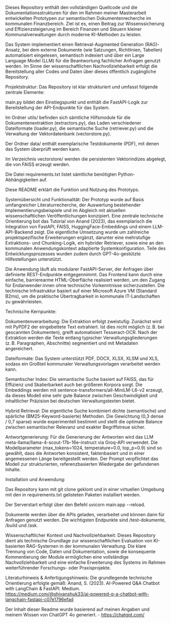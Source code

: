 Dieses Repository enthält den vollständigen Quellcode und die Dokumentationsstrukturen für den im Rahmen meiner Masterarbeit entwickelten Prototypen zur semantischen Dokumentenrecherche im kommunalen Finanzbereich. 
Ziel ist es, einen Beitrag zur Wissenssicherung und Effizienzsteigerung im Bereich Finanzen und Steuern kleiner Kommunalverwaltungen durch moderne KI-Methoden zu leisten.

Das System implementiert einen Retrieval-Augmented Generation (RAG)-Ansatz, bei dem externe Dokumente (wie Satzungen, Richtlinien, Tabellen) automatisiert eingelesen, semantisch indexiert und über ein Large Language Model (LLM) für die Beantwortung fachlicher Anfragen genutzt werden. 
Im Sinne der wissenschaftlichen Nachvollziehbarkeit erfolgt die Bereitstellung aller Codes und Daten über dieses öffentlich zugängliche Repository.

Projektstruktur:
Das Repository ist klar strukturiert und umfasst folgende zentrale Elemente:

main.py bildet den Einstiegspunkt und enthält die FastAPI-Logik zur Bereitstellung der API-Endpunkte für das System.

Im Ordner utils/ befinden sich sämtliche Hilfsmodule für die Dokumentenextraktion (extractors.py), das Laden verschiedener Dateiformate (loader.py), die semantische Suche (retriever.py) und die Verwaltung der Vektordatenbank (vectorstore.py).

Der Ordner data/ enthält exemplarische Testdokumente (PDF), mit denen das System überprüft werden kann.

Im Verzeichnis vectorstore/ werden die persistenten Vektorindizes abgelegt, die von FAISS erzeugt werden.

Die Datei requirements.txt listet sämtliche benötigten Python-Abhängigkeiten auf.

Diese README erklärt die Funktion und Nutzung des Prototyps.

Systemübersicht und Funktionalität:
Der Prototyp wurde auf Basis umfangreicher Literaturrecherche, der Auswertung bestehender Implementierungsbeispiele und im Abgleich mit aktuellen wissenschaftlichen Veröffentlichungen konzipiert. Eine zentrale technische Orientierung bot das Tutorial von Anand (2023), das exemplarisch die Integration von FastAPI, FAISS, HuggingFace-Embeddings und einem LLM-API-Backend zeigt. Die eigentliche Umsetzung wurde um zahlreiche projektspezifische Erweiterungen ergänzt, darunter eine mehrstufige Extraktions- und Chunking-Logik, ein hybrider Retriever, sowie eine an den kommunalen Anwendungskontext adaptierte Systemkonfiguration. Teile des Entwicklungsprozesses wurden zudem durch GPT-4o-gestützte Hilfestellungen unterstützt.

Die Anwendung läuft als modularer FastAPI-Server, der Anfragen über definierte REST-Endpunkte entgegennimmt. Das Frontend kann durch eine einfache, barrierearme HTML-Oberfläche realisiert werden, um den Zugang für Endanwender:innen ohne technische Vorkenntnisse sicherzustellen. Die technische Infrastruktur basiert auf einer Microsoft Azure VM (Standard B2ms), um die praktische Übertragbarkeit in kommunale IT-Landschaften zu gewährleisten.

Technische Kernpunkte:

Dokumentenverarbeitung:
Die Extraktion erfolgt zweistufig: Zunächst wird mit PyPDF2 der eingebettete Text extrahiert. Ist dies nicht möglich (z. B. bei gescannten Dokumenten), greift automatisiert Tesseract-OCR. Nach der Extraktion werden die Texte entlang typischer Verwaltungsgliederungen (z. B. Paragraphen, Abschnitte) segmentiert und mit Metadaten angereichert.

Dateiformate:
Das System unterstützt PDF, DOCX, XLSX, XLSM und XLS, sodass ein Großteil kommunaler Verwaltungsvorlagen verarbeitet werden kann.

Semantischer Index:
Die semantische Suche basiert auf FAISS, das für Effizienz und Skalierbarkeit auch bei größeren Korpora sorgt. Die Embeddings werden mit sentence-transformers/all-MiniLM-L6-v2 erzeugt, da dieses Modell eine sehr gute Balance zwischen Geschwindigkeit und inhaltlicher Präzision bei deutschen Verwaltungstexten bietet.

Hybrid Retrieval:
Die eigentliche Suche kombiniert dichte (semantische) und spärliche (BM25-Keyword-basierte) Methoden. Die Gewichtung (0,3 dense / 0,7 sparse) wurde experimentell bestimmt und stellt die optimale Balance zwischen semantischer Relevanz und exakter Begriffstreue sicher.

Antwortgenerierung:
Für die Generierung der Antworten wird das LLM meta-llama/llama-4-scout-17b-16e-instruct via Groq-API verwendet. Die Modellparameter (max_tokens=1024, temperature=0.0, top_p=0.9) sind so gewählt, dass die Antworten konsistent, faktenbasiert und in einer angemessenen Länge bereitgestellt werden. Der Prompt verpflichtet das Modell zur strukturierten, referenzbasierten Wiedergabe der gefundenen Inhalte.

Installation und Anwendung:

Das Repository kann mit git clone geklont und in einer virtuellen Umgebung mit den in requirements.txt gelisteten Paketen installiert werden.

Der Serverstart erfolgt über den Befehl uvicorn main:app --reload.

Dokumente werden über die APIs geladen, verarbeitet und können dann für Anfragen genutzt werden. Die wichtigsten Endpunkte sind /test-dokumente, /build und /ask.

Wissenschaftlicher Kontext und Nachvollziehbarkeit:
Dieses Repository dient als technische Grundlage zur wissenschaftlichen Evaluation von KI-basierten RAG-Systemen in der kommunalen Verwaltung. 
Die klare Trennung von Code, Daten und Dokumentation, sowie die konsequente Kommentierung der Module ermöglichen eine vollständige Nachvollziehbarkeit und eine einfache Erweiterung des Systems im Rahmen weiterführender Forschungs- oder Praxisprojekte.

Literaturhinweis & Anfertigungshinweis:
Die grundlegende technische Orientierung erfolgte gemäß:
Anand, S. (2023). AI-Powered Q&A Chatbot with LangChain & FastAPI. Medium. https://medium.com/@shivanshuk33/ai-powered-q-a-chatbot-with-langchain-fastapi-c07e1796efad

Der Inhalt dieser Readme wurde basierend auf meinen Angaben und meinem Wissen von ChatGPT 4o generiert. - https://chatgpt.com/
